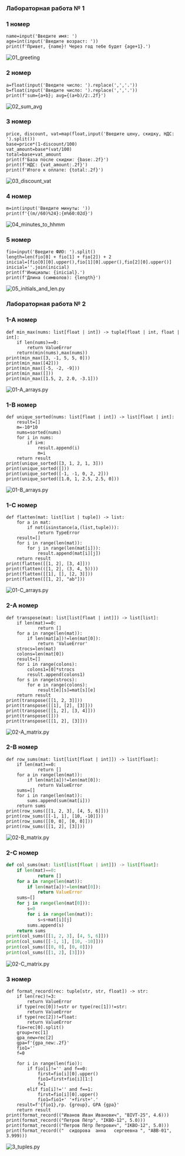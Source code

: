 ### Лабораторная работа № 1
### 1 номер

```
name=input('Введите имя: ')
age=int(input('Введите возраст: '))
print(f'Привет, {name}! Через год тебе будет {age+1}.')
```

![01_greeting](/images/lab01/Снимок%20экрана%202025-09-17%20165619.png)

### 2 номер

```
a=float(input('Введите число: ').replace(',','.'))
b=float(input('Введите число: ').replace(',','.'))
print(f'sum={a+b}; avg={(a+b)/2:.2f}')
```

![02_sum_avg](/images/lab01/Снимок%20экрана%202025-09-17%20170604.png)

### 3 номер

```
price, discount, vat=map(float,input('Введите цену, скидку, НДС: ').split())
base=price*(1-discount/100)
vat_amount=base*(vat/100)
total=base+vat_amount
print(f'База после скидки: {base:.2f}')
print(f'НДС: {vat_amount:.2f}')
print(f'Итого к оплате: {total:.2f}')
```

![03_discount_vat](/images/lab01/Снимок%20экрана%202025-09-17%20170853.png)

### 4 номер

```
m=int(input('Введите минуты: '))
print(f'{(m//60)%24}:{m%60:02d}')
```

![04_minutes_to_hhmm](/images/lab01/Снимок%20экрана%202025-09-17%20173433.png)

### 5 номер

```
fio=input('Введите ФИО: ').split()
length=len(fio[0] + fio[1] + fio[2]) + 2
inicial=[fio[0][0].upper(),fio[1][0].upper(),fio[2][0].upper()]
inicial=''.join(inicial)
print(f'Инициалы: {inicial}.')
print(f'Длина (символов): {length}')
```

![05_initials_and_len.py](/images/lab01/Снимок%20экрана%202025-09-22%20112140.png)


### Лабораторная работа № 2
### 1-A номер

```
def min_max(nums: list[float | int]) -> tuple[float | int, float | int]:
    if len(nums)==0:
        return ValueError
    return(min(nums),max(nums))
print(min_max([3, -1, 5, 5, 0]))
print(min_max([42]))
print(min_max([-5, -2, -9]))
print(min_max([]))
print(min_max([1.5, 2, 2.0, -3.1]))
```

![01-A_arrays.py](/images/lab02/Снимок%20экрана%202025-09-24%20155533.png)

### 1-B номер

```
def unique_sorted(nums: list[float | int]) -> list[float | int]:
    result=[]
    m=-10*10
    nums=sorted(nums)
    for i in nums:
        if i>m:
            result.append(i)
            m=i
    return result
print(unique_sorted([3, 1, 2, 1, 3]))
print(unique_sorted([]))
print(unique_sorted([-1, -1, 0, 2, 2]))
print(unique_sorted([1.0, 1, 2.5, 2.5, 0]))
```

![01-B_arrays.py](/images/lab02/Снимок%20экрана%202025-09-29%20214002.png)

### 1-C номер

```
def flatten(mat: list[list | tuple]) -> list:
    for a in mat:
        if not(isinstance(a,(list,tuple))):
            return TypeError
    result=[]
    for i in range(len(mat)):
        for j in range(len(mat[i])):
            result.append(mat[i][j])
    return result
print(flatten([[1, 2], [3, 4]]))
print(flatten(([1, 2], (3, 4, 5))))
print(flatten([[1], [], [2, 3]]))
print(flatten([[1, 2], "ab"]))
```

![01-C_arrays.py](/images/lab02/Снимок%20экрана%202025-09-29%20214215.png)

### 2-A номер

```
def transpose(mat: list[list[float | int]]) -> list[list]:
    if len(mat)==0:
            return []
    for a in range(len(mat)):
        if len(mat[a])!=len(mat[0]):
            return 'ValueError'
    strocs=len(mat)
    colons=len(mat[0])
    result=[]
    for i in range(colons):
        colons1=[0]*strocs
        result.append(colons1)
    for s in range(strocs):
        for e in range(colons):
            result[e][s]=mat[s][e]
    return result
print(transpose([[1, 2, 3]]))
print(transpose([[1], [2], [3]]))
print(transpose([[1, 2], [3, 4]]))
print(transpose([]))
print(transpose([[1, 2], [3]]))
```

![02-A_matrix.py](/images/lab02/Снимок%20экрана%202025-09-29%20214531.png)

### 2-B номер

```
def row_sums(mat: list[list[float | int]]) -> list[float]:
    if len(mat)==0:
            return []
    for a in range(len(mat)):
        if len(mat[a])!=len(mat[0]):
            return ValueError
    sums=[]
    for i in range(len(mat)):
        sums.append(sum(mat[i]))
    return sums
print(row_sums([[1, 2, 3], [4, 5, 6]]))
print(row_sums([[-1, 1], [10, -10]]))
print(row_sums([[0, 0], [0, 0]]))
print(row_sums([[1, 2], [3]]))
```

![02-B_matrix.py](/images/lab02/Снимок%20экрана%202025-09-29%20214820.png)

### 2-C номер

``` python
def col_sums(mat: list[list[float | int]]) -> list[float]:
    if len(mat)==0:
            return []
    for a in range(len(mat)):
        if len(mat[a])!=len(mat[0]):
            return ValueError
    sums=[]
    for j in range(len(mat[0])):
        s=0
        for i in range(len(mat)):
            s=s+mat[i][j]
        sums.append(s)
    return sums
print(col_sums([[1, 2, 3], [4, 5, 6]]))
print(col_sums([[-1, 1], [10, -10]]))
print(col_sums([[0, 0], [0, 0]]))
print(col_sums([[1, 2], [3]]))
```

![02-C_matrix.py](/images/lab02/Снимок%20экрана%202025-09-29%20215014.png)

### 3 номер

```
def format_record(rec: tuple[str, str, float]) -> str:
    if len(rec)!=3:
        return ValueError
    if type(rec[0])!=str or type(rec[1])!=str:
        return ValueError
    if type(rec[2])!=float:
        return ValueError
    fio=rec[0].split()
    group=rec[1]
    gpa_new=rec[2]
    gpa=f'{gpa_new:.2f}'
    fio1=''
    f=0
    
    for i in range(len(fio)):
        if fio[i]!='' and f==0:
            first=fio[i][0].upper()
            fio1=first+fio[i][1:]
            f=1
        elif fio[i]!='' and f==1:
            first=fio[i][0].upper()
            fio1=fio1+' '+first+'.'
    result=f'{fio1},гр. {group}, GPA {gpa}'
    return result
print(format_record(("Иванов Иван Иванович", "BIVT-25", 4.6)))
print(format_record(("Петров Пётр", "IKBO-12", 5.0)))
print(format_record(("Петров Пётр Петрович", "IKBO-12", 5.0)))
print(format_record(("  сидорова  анна   сергеевна ", "ABB-01", 3.999)))
```

![3_tuples.py](/images/lab02/Снимок%20экрана%202025-09-30%20233046.png)